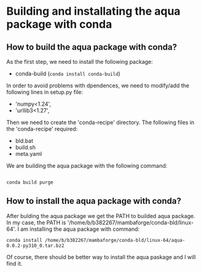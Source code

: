 # Building and installating the aqua package with conda 

## How to build the aqua package with conda?

As the first step, we need to install the following package:
- conda-build (``` conda install conda-build ```)


In order to avoid problems with dpendences, we need to modify/add the following lines in setup.py file:
 - 'numpy<1.24',
 - 'urllib3<1.27',


Then we need to create the 'conda-recipe' directory. The following files in the 'conda-recipe' required:
 - bld.bat  
 - build.sh  
 - meta.yaml

We are building the aqua package with the following command:
``` conda build conda-recipe
```
```
conda build purge 
``` 

## How to install the aqua package with conda?

After bulding the aqua package we get the PATH to builded aqua package.
In my case, the PATH is '/home/b/b382267/mambaforge/conda-bld/linux-64'.
I am installing the aqua package with command:
```
conda install /home/b/b382267/mambaforge/conda-bld/linux-64/aqua-0.0.2-py310_0.tar.bz2
```

Of course, there should be better way to install the aqua paskage and I will find it.
  
